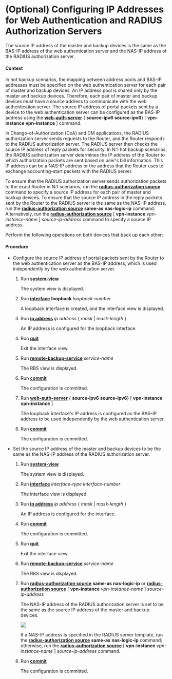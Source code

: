 (Optional) Configuring IP Addresses for Web Authentication and RADIUS Authorization Servers
===========================================================================================

The source IP address of the master and backup devices is the same as the BAS-IP address of the web authentication server and the NAS-IP address of the RADIUS authorization server.

#### Context

In hot backup scenarios, the mapping between address pools and BAS-IP addresses must be specified on the web authentication server for each pair of master and backup devices. An IP address pool is shared only by the master and backup devices. Therefore, each pair of master and backup devices must have a source address to communicate with the web authentication server. The source IP address of portal packets sent by a device to the web authentication server can be configured as the BAS-IP address using the **[**web-auth-server**](cmdqueryname=web-auth-server)** { ****source-ipv6**** **source-ipv6**} [ ****vpn-instance**** **vpn-instance** ] command.

In Change-of-Authorization (CoA) and DM applications, the RADIUS authorization server sends requests to the Router, and the Router responds to the RADIUS authorization server. The RADIUS server then checks the source IP address of reply packets for security. In N:1 hot backup scenarios, the RADIUS authorization server determines the IP address of the Router to which authorization packets are sent based on user's bill information. This IP address can be a NAS-IP address or the address that the Router uses to exchange accounting-start packets with the RADIUS server.

To ensure that the RADIUS authorization server sends authorization packets to the exact Router in N:1 scenarios, run the [**radius-authorization source**](cmdqueryname=radius-authorization+source) command to specify a source IP address for each pair of master and backup devices. To ensure that the source IP address in the reply packets sent by the Router to the RADIUS server is the same as the NAS-IP address, run the [**radius-authorization source**](cmdqueryname=radius-authorization+source) **same-as** **nas-logic-ip** command. Alternatively, run the [**radius-authorization source**](cmdqueryname=radius-authorization+source) [ **vpn-instance** *vpn-instance-name* ] *source-ip-address* command to specify a source IP address.

Perform the following operations on both devices that back up each other:


#### Procedure

* Configure the source IP address of portal packets sent by the Router to the web authentication server as the BAS-IP address, which is used independently by the web authentication server.
  1. Run [**system-view**](cmdqueryname=system-view)
     
     
     
     The system view is displayed.
  2. Run [**interface**](cmdqueryname=interface) **loopback** *loopback-number*
     
     
     
     A loopback interface is created, and the interface view is displayed.
  3. Run [**ip address**](cmdqueryname=ip+address) *ip address* { *mask* | *mask-length* }
     
     
     
     An IP address is configured for the loopback interface.
  4. Run [**quit**](cmdqueryname=quit)
     
     
     
     Exit the interface view.
  5. Run [**remote-backup-service**](cmdqueryname=remote-backup-service) *service-name*
     
     
     
     The RBS view is displayed.
  6. Run [**commit**](cmdqueryname=commit)
     
     
     
     The configuration is committed.
  7. Run **[**web-auth-server**](cmdqueryname=web-auth-server)** { ****source-ipv6**** **source-ipv6**} [ ****vpn-instance**** **vpn-instance** ]
     
     
     
     The loopback interface's IP address is configured as the BAS-IP address to be used independently by the web authentication server.
  8. Run [**commit**](cmdqueryname=commit)
     
     
     
     The configuration is committed.
* Set the source IP address of the master and backup devices to be the same as the NAS-IP address of the RADIUS authorization server.
  1. Run [**system-view**](cmdqueryname=system-view)
     
     
     
     The system view is displayed.
  2. Run [**interface**](cmdqueryname=interface) *interface-type* *interface-number*
     
     
     
     The interface view is displayed.
  3. Run [**ip address**](cmdqueryname=ip+address) *ip address* { *mask* | *mask-length* }
     
     
     
     An IP address is configured for the interface.
  4. Run [**commit**](cmdqueryname=commit)
     
     
     
     The configuration is committed.
  5. Run [**quit**](cmdqueryname=quit)
     
     
     
     Exit the interface view.
  6. Run [**remote-backup-service**](cmdqueryname=remote-backup-service) *service-name*
     
     
     
     The RBS view is displayed.
  7. Run [**radius-authorization source**](cmdqueryname=radius-authorization+source) **same-as** **nas-logic-ip** or [**radius-authorization source**](cmdqueryname=radius-authorization+source) [ **vpn-instance** *vpn-instance-name* ] *source-ip-address*
     
     
     
     The NAS-IP address of the RADIUS authorization server is set to be the same as the source IP address of the master and backup devices.
     
     
     
     ![](../../../../public_sys-resources/note_3.0-en-us.png) 
     
     If a NAS-IP address is specified in the RADIUS server template, run the [**radius-authorization source**](cmdqueryname=radius-authorization+source) **same-as** **nas-logic-ip** command; otherwise, run the [**radius-authorization source**](cmdqueryname=radius-authorization+source) [ **vpn-instance** *vpn-instance-name* ] *source-ip-address* command.
  8. Run [**commit**](cmdqueryname=commit)
     
     
     
     The configuration is committed.